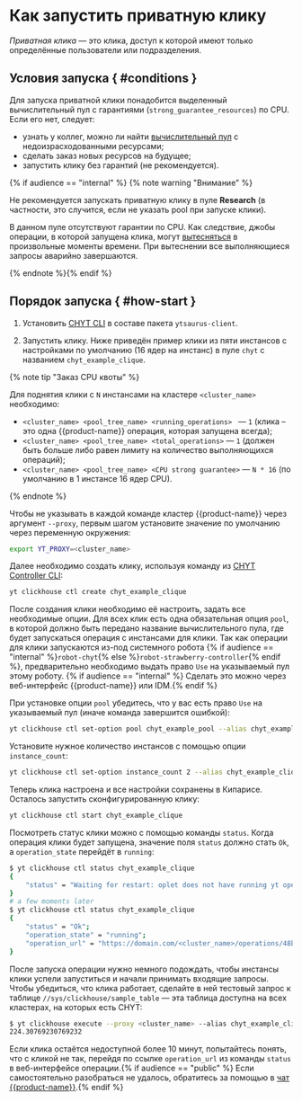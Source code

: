 # Как запустить приватную клику

*Приватная клика* — это клика, доступ к которой имеют только определённые пользователи или подразделения.

## Условия запуска { #conditions }
Для запуска приватной клики понадобится выделенный вычислительный пул с гарантиями (`strong_guarantee_resources`) по CPU. Если его нет, следует:

- узнать у коллег, можно ли найти [вычислительный пул](../../../../../user-guide/data-processing/scheduler/scheduler-and-pools.md) с недоизрасходованными ресурсами;
- сделать заказ новых ресурсов на будущее;
- запустить клику без гарантий (не рекомендуется).

{% if audience == "internal" %}
{% note warning "Внимание" %}

Не рекомендуется запускать приватную клику в пуле **Research** (в частности, это случится, если не указать pool при запуске клики).

В данном пуле отсутствуют гарантии по CPU. Как следствие, джобы операции, в которой запущена клика, могут [вытесняться](../../../../../user-guide/data-processing/chyt/cliques/resources.md) в произвольные моменты времени. При вытеснении все выполняющиеся запросы аварийно завершаются.


{% endnote %}{% endif %}

## Порядок запуска { #how-start }

1. Установить [CHYT CLI](../../../../../user-guide/data-processing/chyt/cli-and-api.md) в составе пакета `ytsaurus-client`.

2. Запустить клику. Ниже приведён пример клики из пяти инстансов с настройками по умолчанию (16 ядер на инстанс) в пуле `chyt` с названием `chyt_example_clique`.

{% note tip "Заказ CPU квоты" %}

Для поднятия клики с `N` инстансами на кластере `<cluster_name>` необходимо:
- `<cluster_name> <pool_tree_name> <running_operations> ` — `1` (клика – это одна {{product-name}} операция, которая запущена всегда);
- `<cluster_name> <pool_tree_name> <total_operations>` — `1` (должен быть больше либо равен лимиту на количество выполняющихся операций);
- `<cluster_name> <pool_tree_name> <CPU strong guarantee>` — `N * 16` (по умолчанию в 1 инстансе 16 ядер CPU).


{% endnote %}

Чтобы не указывать в каждой команде кластер {{product-name}} через аргумент `--proxy`, первым шагом установите значение по умолчанию через переменную окружения:

```bash
export YT_PROXY=<cluster_name>
```

Далее необходимо создать клику, используя команду из [CHYT Controller CLI](../../../../../user-guide/data-processing/chyt/cliques/controller.md):

```bash
yt clickhouse ctl create chyt_example_clique
```
После создания клики необходимо её настроить, задать все необходимые опции. Для всех клик есть одна обязательная опция `pool`, в которой должно быть передано название вычислительного пула, где будет запускаться операция с инстансами для клики. Так как операции для клики запускаются из-под системного робота {% if audience == "internal" %}`robot-chyt`{% else %}`robot-strawberry-controller`{% endif %}, предварительно необходимо выдать право `Use` на указываемый пул этому роботу. {% if audience == "internal" %}
Сделать это можно через веб-интерфейс {{product-name}} или IDM.{% endif %}

При установке опции `pool` убедитесь, что у вас есть право `Use` на указываемый пул (иначе команда завершится ошибкой):

```bash
yt clickhouse ctl set-option pool chyt_example_pool --alias chyt_example_clique
```

Установите нужное количество инстансов с помощью опции `instance_count`:

```bash
yt clickhouse ctl set-option instance_count 2 --alias chyt_example_clique
```

Теперь клика настроена и все настройки сохранены в Кипарисе. Осталось запустить сконфигурированную клику:

```bash
yt clickhouse ctl start chyt_example_clique
```

Посмотреть статус клики можно с помощью команды `status`. Когда операция клики будет запущена, значение поля `status` должно стать `Ok`, а `operation_state` перейдёт в `running`:

```bash
$ yt clickhouse ctl status chyt_example_clique
{
    "status" = "Waiting for restart: oplet does not have running yt operation";
}
# a few moments later
$ yt clickhouse ctl status chyt_example_clique
{
    "status" = "Ok";
    "operation_state" = "running";
    "operation_url" = "https://domain.com/<cluster_name>/operations/48bdec5d-ed641014-3fe03e8-4289d62e";
}
```

После запуска операции нужно немного подождать, чтобы инстансы клики успели запуститься и начали принимать входящие запросы. Чтобы убедиться, что клика работает, сделайте в ней тестовый запрос к таблице `//sys/clickhouse/sample_table` — эта таблица доступна на всех кластерах, на которых есть CHYT:

```bash
$ yt clickhouse execute --proxy <cluster_name> --alias chyt_example_clique 'select avg(a) from `//sys/clickhouse/sample_table`'
224.30769230769232
```

Если клика остаётся недоступной более 10 минут, попытайтесь понять, что с кликой не так, перейдя по ссылке `operation_url` из команды `status` в веб-интерфейсе операции.{% if audience == "public" %} Если самостоятельно разобраться не удалось, обратитесь за помощью в [чат {{product-name}}](https://t.me/ytsaurus_ru).{% endif %}
